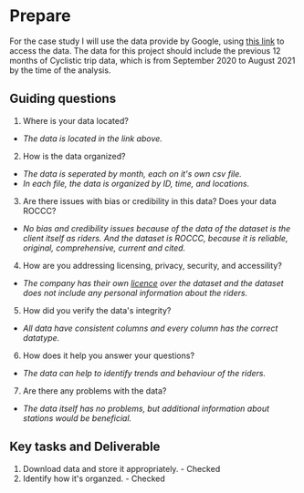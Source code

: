 # Prepare
For the case study I will use the data provide by Google, using [this link](https://divvy-tripdata.s3.amazonaws.com/index.html) to access the data.
The data for this project should include the previous 12 months of Cyclistic trip data, which is from September 2020 to August 2021 by the time of the analysis. 

## Guiding questions
1. Where is your data located?
* *The data is located in the link above.* 

2. How is the data organized?
* *The data is seperated by month, each on it's own csv file.*
* *In each file, the data is organized by ID, time, and locations.* 

3. Are there issues with bias or credibility in this data? Does your data ROCCC?
* *No bias and credibility issues because of the data of the dataset is the client itself as riders. And the dataset is ROCCC, because it is reliable, original, comprehensive, current and cited.*

4. How are you addressing licensing, privacy, security, and accessility?
* *The company has their own [licence](https://www.divvybikes.com/data-license-agreement) over the dataset and the dataset does not include any personal information about the riders.*

5. How did you verify the data's integrity?
* *All data have consistent columns and every column has the correct datatype.* 

6. How does it help you answer your questions?
* *The data can help to identify trends and behaviour of the riders.*

7. Are there any problems with the data?
* *The data itself has no problems, but additional information about stations would be beneficial.*

## Key tasks and Deliverable
1. Download data and store it appropriately. - Checked 
2. Identify how it's organzed. - Checked
